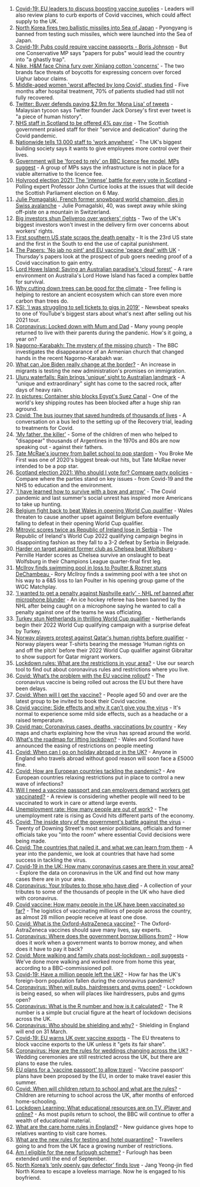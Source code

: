 1. [Covid-19: EU leaders to discuss boosting vaccine supplies](https://www.bbc.co.uk/news/world-europe-56519331) - Leaders will also review plans to curb exports of Covid vaccines, which could affect supply to the UK.
2. [North Korea fires two ballistic missiles into Sea of Japan](https://www.bbc.co.uk/news/world-asia-56518998) - Pyongyang is banned from testing such missiles, which were launched into the Sea of Japan.
3. [Covid-19: Pubs could require vaccine passports - Boris Johnson](https://www.bbc.co.uk/news/uk-politics-56517486) - But one Conservative MP says "papers for pubs" would lead the country into "a ghastly trap".
4. [Nike, H&M face China fury over Xinjiang cotton 'concerns'](https://www.bbc.co.uk/news/world-asia-china-56519411) - The two brands face threats of boycotts for expressing concern over forced Uighur labour claims.
5. [Middle-aged women 'worst affected by long Covid', studies find](https://www.bbc.co.uk/news/health-56509340) - Five months after hospital treatment, 70% of patients studied had still not fully recovered.
6. [Twitter: Buyer defends paying $2.9m for 'Mona Lisa' of tweets](https://www.bbc.co.uk/news/business-56506466) - Malaysian tycoon says Twitter founder Jack Dorsey's first ever tweet is "a piece of human history".
7. [NHS staff in Scotland to be offered 4% pay rise](https://www.bbc.co.uk/news/uk-scotland-56518221) - The Scottish government praised staff for their "service and dedication" during the Covid pandemic.
8. [Nationwide tells 13,000 staff to 'work anywhere'](https://www.bbc.co.uk/news/business-56510574) - The UK's biggest building society says it wants to give employees more control over their lives.
9. [Government will be 'forced to rely' on BBC licence fee model, MPs suggest](https://www.bbc.co.uk/news/entertainment-arts-56507215) - A group of MPs says the infrastructure is not in place for a viable alternative to the licence fee.
10. [Holyrood election 2021: The 'intense' battle for every vote in Scotland](https://www.bbc.co.uk/news/uk-scotland-56512440) - Polling expert Professor John Curtice looks at the issues that will decide the Scottish Parliament election on 6 May.
11. [Julie Pomagalski, French former snowboard world champion, dies in Swiss avalanche](https://www.bbc.co.uk/news/world-europe-56518597) - Julie Pomagalski, 40, was swept away while skiing off-piste on a mountain in Switzerland.
12. [Big investors shun Deliveroo over workers' rights](https://www.bbc.co.uk/news/business-56515498) - Two of the UK's biggest investors won't invest in the delivery firm over concerns about workers' rights.
13. [First southern US state scraps the death penalty](https://www.bbc.co.uk/news/world-us-canada-56512691) - It is the 23rd US state and the first in the South to end the use of capital punishment.
14. [The Papers: 'No jab no pint' and EU vaccine 'peace deal' with UK](https://www.bbc.co.uk/news/blogs-the-papers-56518557) - Thursday's papers look at the prospect of pub goers needing proof of a Covid vaccination to gain entry.
15. [Lord Howe Island: Saving an Australian paradise's 'cloud forest'](https://www.bbc.co.uk/news/world-australia-56452910) - A rare environment on Australia's Lord Howe Island has faced a complex battle for survival.
16. [Why cutting down trees can be good for the climate](https://www.bbc.co.uk/news/science-environment-56450965) - Tree felling is helping to restore an ancient ecosystem which can store even more carbon than trees do.
17. [KSI: 'I was struggling to sell tickets to gigs in 2019'](https://www.bbc.co.uk/news/newsbeat-56488344) - Newsbeat speaks to one of YouTube's biggest stars about what's next after selling out his 2021 tour.
18. [Coronavirus: Locked down with Mum and Dad](https://www.bbc.co.uk/news/uk-56450963) - Many young people returned to live with their parents during the pandenic. How's it going, a year on?
19. [Nagorno-Karabakh: The mystery of the missing church](https://www.bbc.co.uk/news/world-europe-56517835) - The BBC investigates the disappearance of an Armenian church that changed hands in the recent Nagorno-Karabakh war.
20. [What can Joe Biden really change at the border?](https://www.bbc.co.uk/news/world-us-canada-56514320) - An increase in migrants is testing the new administration's promises on immigration.
21. [Uluru waterfalls: Rain brings 'unique' sight to Australian landmark](https://www.bbc.co.uk/news/world-australia-56506799) - A "unique and extraordinary" sight has come to the sacred rock, after days of heavy rain.
22. [In pictures: Container ship blocks Egypt's Suez Canal](https://www.bbc.co.uk/news/world-middle-east-56516151) - One of the world's key shipping routes has been blocked after a huge ship ran aground.
23. [Covid: The bus journey that saved hundreds of thousands of lives](https://www.bbc.co.uk/news/health-56508369) - A conversation on a bus led to the setting up of the Recovery trial, leading to treatments for Covid.
24. ['My father, the killer'](https://www.bbc.co.uk/news/stories-51379981) - Some of the children of men who helped to "disappear" thousands of Argentines in the 1970s and 80s are now speaking out - against their fathers.
25. [Tate McRae's journey from ballet school to pop stardom](https://www.bbc.co.uk/news/entertainment-arts-56508538) - You Broke Me First was one of 2020's biggest break-out hits, but Tate McRae never intended to be a pop star.
26. [Scotland election 2021: Who should I vote for? Compare party policies](https://www.bbc.co.uk/news/uk-scotland-scotland-politics-56510773) - Compare where the parties stand on key issues - from Covid-19 and the NHS to education and the environment.
27. ['I have learned how to survive with a bow and arrow'](https://www.bbc.co.uk/news/business-56495443) - The Covid pandemic and last summer's social unrest has inspired more Americans to take up hunting.
28. [Belgium fight back to beat Wales in opening World Cup qualifier](https://www.bbc.co.uk/sport/football/56424467) - Wales threaten to cause another upset against Belgium before eventually falling to defeat in their opening World Cup qualifier.
29. [Mitrovic scores twice as Republic of Ireland lose in Serbia](https://www.bbc.co.uk/sport/football/56491904) - The Republic of Ireland's World Cup 2022 qualifying campaign begins in disappointing fashion as they fall to a 3-2 defeat by Serbia in Belgrade.
30. [Harder on target against former club as Chelsea beat Wolfsburg](https://www.bbc.co.uk/sport/football/56501217) - Pernille Harder scores as Chelsea survive an onslaught to beat Wolfsburg in their Champions League quarter-final first leg.
31. [McIlroy finds swimming pool in loss to Poulter & Rozner stuns DeChambeau ](https://www.bbc.co.uk/sport/golf/56514967) - Rory McIlroy finds a swimming pool with a tee shot on his way to a 6&5 loss to Ian Poulter in his opening group game of the WGC Matchplay.
32. ['I wanted to get a penalty against Nashville early' - NHL ref banned after microphone blunder](https://www.bbc.co.uk/sport/ice-hockey/56515077) - An ice hockey referee has been banned by the NHL after being caught on a microphone saying he wanted to call a penalty against one of the teams he was officiating.
33. [Turkey stun Netherlands in thrilling World Cup qualifier](https://www.bbc.co.uk/sport/football/56516042) - Netherlands begin their 2022 World Cup qualifying campaign with a surprise defeat by Turkey.
34. [Norway players protest against Qatar's human rights before qualifier](https://www.bbc.co.uk/sport/football/56516109) - Norway players wear T-shirts bearing the message 'Human rights on and off the pitch' before their 2022 World Cup qualifier against Gibraltar to show support for Qatar migrant workers.
35. [Lockdown rules: What are the restrictions in your area?](https://www.bbc.co.uk/news/uk-54373904) - Use our search tool to find out about coronavirus rules and restrictions where you live.
36. [Covid: What’s the problem with the EU vaccine rollout?](https://www.bbc.co.uk/news/explainers-52380823) - The coronavirus vaccine is being rolled out across the EU but there have been delays.
37. [Covid: When will I get the vaccine?](https://www.bbc.co.uk/news/health-55045639) - People aged 50 and over are the latest group to be invited to book their Covid vaccine.
38. [Covid vaccine: Side effects and why it can’t give you the virus](https://www.bbc.co.uk/news/health-56437270) - It's normal to experience some mild side effects, such as a headache or a raised temperature.
39. [Covid map: Coronavirus cases, deaths, vaccinations by country](https://www.bbc.co.uk/news/world-51235105) - Key maps and charts explaining how the virus has spread around the world.
40. [What's the roadmap for lifting lockdown?](https://www.bbc.co.uk/news/explainers-52530518) - Wales and Scotland have announced the easing of restrictions on people meeting
41. [Covid: When can I go on holiday abroad or in the UK?](https://www.bbc.co.uk/news/explainers-52646738) - Anyone in England who travels abroad without good reason will soon face a £5000 fine.
42. [Covid: How are European countries tackling the pandemic?](https://www.bbc.co.uk/news/explainers-53640249) - Are European countries relaxing restrictions put in place to control a new wave of infections?
43. [Will I need a vaccine passport and can employers demand workers get vaccinated?](https://www.bbc.co.uk/news/explainers-55718553) - A review is considering whether people will need to be vaccinated to work in care or attend large events.
44. [Unemployment rate: How many people are out of work?](https://www.bbc.co.uk/news/business-52660591) - The unemployment rate is rising as Covid hits different parts of the economy.
45. [Covid: The inside story of the government's battle against the virus](https://www.bbc.co.uk/news/uk-politics-56361599) - Twenty of Downing Street's most senior politicians, officials and former officials take you "into the room" where essential Covid decisions were being made.
46. [Covid: The countries that nailed it, and what we can learn from them](https://www.bbc.co.uk/news/uk-56455030) - A year into the pandemic, we look at countries that have had some success in tackling the virus.
47. [Covid-19 in the UK: How many coronavirus cases are there in your area?](https://www.bbc.co.uk/news/uk-51768274) - Explore the data on coronavirus in the UK and find out how many cases there are in your area.
48. [Coronavirus: Your tributes to those who have died](https://www.bbc.co.uk/news/uk-52676411) - A collection of your tributes to some of the thousands of people in the UK who have died with coronavirus.
49. [Covid vaccine: How many people in the UK have been vaccinated so far?](https://www.bbc.co.uk/news/health-55274833) - The logistics of vaccinating millions of people across the country, as almost 28 million people receive at least one dose.
50. [Covid: What is the Oxford-AstraZeneca vaccine?](https://www.bbc.co.uk/news/health-55302595) - The Oxford-AstraZeneca vaccines should save many lives, say experts.
51. [Coronavirus: Where does the government borrow billions from?](https://www.bbc.co.uk/news/business-50504151) - How does it work when a government wants to borrow money, and when does it have to pay it back?
52. [Covid: More walking and family chats post-lockdown - poll suggests](https://www.bbc.co.uk/news/uk-56490823) - We've done more walking and worked more from home this year, according to a BBC-commissioned poll.
53. [Covid-19: Have a million people left the UK?](https://www.bbc.co.uk/news/uk-56435100) - How far has the UK's foreign-born population fallen during the coronavirus pandemic?
54. [Coronavirus: When will pubs, hairdressers and gyms open?](https://www.bbc.co.uk/news/explainers-53349989) - Lockdown is being eased, so when will places like hairdressers, pubs and gyms open?
55. [Coronavirus: What is the R number and how is it calculated?](https://www.bbc.co.uk/news/health-52473523) - The R number is a simple but crucial figure at the heart of lockdown decisions across the UK.
56. [Coronavirus: Who should be shielding and why?](https://www.bbc.co.uk/news/health-51997151) - Shielding in England will end on 31 March.
57. [Covid-19: EU warns UK over vaccine exports](https://www.bbc.co.uk/news/45877605) - The EU threatens to block vaccine exports to the UK unless it "gets its fair share".
58. [Coronavirus: How are the rules for weddings changing across the UK?](https://www.bbc.co.uk/news/explainers-52811509) - Wedding ceremonies are still restricted across the UK, but there are plans to ease the rules.
59. [EU plans for a 'vaccine passport' to allow travel](https://www.bbc.co.uk/news/world-europe-56436910) - 'Vaccine passport' plans have been proposed by the EU, in order to make travel easier this summer.
60. [Covid: When will children return to school and what are the rules?](https://www.bbc.co.uk/news/education-51643556) - Children are returning to school across the UK, after months of enforced home-schooling.
61. [Lockdown Learning: What educational resources are on TV, iPlayer and online?](https://www.bbc.co.uk/news/education-55591821) - As most pupils return to school, the BBC will continue to offer a wealth of educational material.
62. [What are the care home rules in England?](https://www.bbc.co.uk/news/explainers-53503712) - New guidance gives hope to relatives wanting to visit care homes.
63. [What are the new rules for testing and hotel quarantine?](https://www.bbc.co.uk/news/explainers-52544307) - Travellers going to and from the UK face a growing number of restrictions.
64. [Am I eligible for the new furlough scheme?](https://www.bbc.co.uk/news/explainers-52135342) - Furlough has been extended until the end of September.
65. [North Korea’s ‘only openly gay defector’ finds love](https://www.bbc.co.uk/news/world-asia-56323825) - Jang Yeong-jin fled North Korea to escape a loveless marriage. Now he is engaged to his boyfriend.
